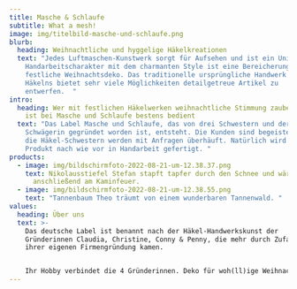 ```yaml
---
title: Masche & Schlaufe
subtitle: What a mesh!
image: img/titelbild-masche-und-schlaufe.png
blurb:
  heading: Weihnachtliche und hyggelige Häkelkreationen
  text: "Jedes Luftmaschen-Kunstwerk sorgt für Aufsehen und ist ein Unikat. Der
    Handarbeitscharakter mit dem charmanten Style ist eine Bereicherung für die
    festliche Weihnachtsdeko. Das traditionelle ursprüngliche Handwerk des
    Häkelns bietet sehr viele Möglichkeiten detailgetreue Artikel zu
    entwerfen.  "
intro:
  heading: Wer mit festlichen Häkelwerken weihnachtliche Stimmung zaubern möchte,
    ist bei Masche und Schlaufe bestens bedient
  text: "Das Label Masche und Schlaufe, das von drei Schwestern und deren
    Schwägerin gegründet worden ist, entsteht. Die Kunden sind begeistert und
    die Häkel-Schwestern werden mit Anfragen überhäuft. Natürlich wird jedes
    Produkt nach wie vor in Handarbeit gefertigt. "
products:
  - image: img/bildschirmfoto-2022-08-21-um-12.38.37.png
    text: Nikolausstiefel Stefan stapft tapfer durch den Schnee und wärmt sich
      anschließend am Kaminfeuer.
  - image: img/bildschirmfoto-2022-08-21-um-12.38.55.png
    text: "Tannenbaum Theo träumt von einem wunderbaren Tannenwald. "
values:
  heading: Über uns
  text: >-
    Das deutsche Label ist benannt nach der Häkel-Handwerkskunst der
    Gründerinnen Claudia, Christine, Conny & Penny, die mehr durch Zufall zu
    ihrer eigenen Firmengründung kamen. 


    Ihr Hobby verbindet die 4 Gründerinnen. Deko für woh(ll)ige Weihnachten war schon immer ihre Leidenschaft. Doch diese Leidenschaft sollte auch nachhaltig sein. Mit Häkelgarn und Wolle lassen sich doch wahre Kunstwerke kreieren, so die Idee des Quartetts. Und Weihnachtskugeln lassen sich doch auch perfekt in Garn an den Tannenbaum hängen.
---
```

